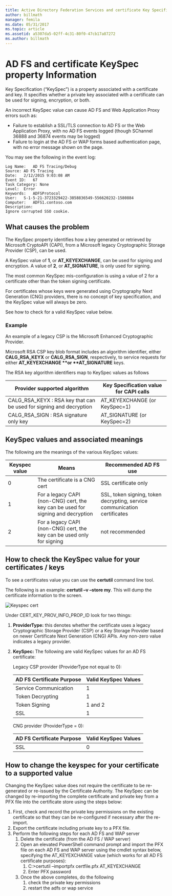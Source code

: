 ```yaml
---
title: Active Directory Federation Services and certificate Key Specification property Information
author: billmath
manager: femila
ms.date: 05/31/2017
ms.topic: article
ms.assetid: a5307da5-02ff-4c31-80f0-47cb17a87272
ms.author: billmath
---
```


# AD FS and certificate KeySpec property Information
Key Specification (“KeySpec”) is a property associated with a certificate and key. It specifies whether a private key associated with a certificate can be used for signing, encryption, or both.

An incorrect KeySpec value can cause AD FS and Web Application Proxy errors such as:


- Failure to establish a SSL/TLS connection to AD FS or the Web Application Proxy, with no AD FS events logged (though SChannel 36888 and 36874 events may be logged)
- Failure to login at the AD FS or WAP forms based authentication page, with no error message shown on the page.

You may see the following in the event log:

```
Log Name:   AD FS Tracing/Debug
Source: AD FS Tracing
Date:   2/12/2015 9:03:08 AM
Event ID:   67
Task Category: None
Level:  Error
Keywords:   ADFSProtocol
User:   S-1-5-21-3723329422-3858836549-556620232-1580884
Computer:   ADFS1.contoso.com
Description:
Ignore corrupted SSO cookie.
```

## What causes the problem
The KeySpec property identifies how a key generated or retrieved by Microsoft CryptoAPI (CAPI), from a Microsoft legacy Cryptographic Storage Provider (CSP), can be used.

A KeySpec value of **1**, or **AT_KEYEXCHANGE**, can be used for signing and encryption.  A value of **2**, or **AT_SIGNATURE**, is only used for signing.

The most common KeySpec mis-configuration is using a value of 2 for a certificate other than the token signing certificate.

For certificates whose keys were generated using Cryptography Next Generation (CNG) providers, there is no concept of key specification, and the KeySpec value will always be zero.

See how to check for a valid KeySpec value below.

### Example
An example of a legacy CSP is the Microsoft Enhanced Cryptographic Provider.

Microsoft RSA CSP key blob format includes an algorithm identifier, either **CALG_RSA_KEYX** or **CALG_RSA_SIGN**, respectively, to service requests for either <strong>AT_KEYEXCHANGE **or **AT_SIGNATURE</strong> keys.

The RSA key algorithm identifiers map to KeySpec values as follows

| Provider supported algorithm| Key Specification value for CAPI calls |
| --- | --- |
|CALG_RSA_KEYX : RSA key that can be used for signing and decryption| AT_KEYEXCHANGE (or KeySpec=1)|
CALG_RSA_SIGN : RSA signature only key |AT_SIGNATURE (or KeySpec=2)|

## KeySpec values and associated meanings
The following are the meanings of the various KeySpec values:

|Keyspec value|Means|Recommended AD FS use|
| --- | --- | --- |
|0|The certificate is a CNG cert|SSL certificate only|
|1|For a legacy CAPI (non-CNG) cert, the key can be used for signing and decryption|    SSL, token signing, token decrypting, service communication certificates|
|2|For a legacy CAPI (non-CNG) cert, the key can be used only for signing|not recommended|

## How to check the KeySpec value for your certificates / keys
To see a certificates value you can use the **certutil** command line tool.

The following is an example: **certutil –v –store my**.  This will dump the certificate information to the screen.

![Keyspec cert](media/AD-FS-and-KeySpec-Property/keyspec1.png)

Under CERT_KEY_PROV_INFO_PROP_ID look for two things:


1. **ProviderType:** this denotes whether the certificate uses a legacy Cryptographic Storage Provider (CSP) or a Key Storage Provider based on newer Certificate Next Generation (CNG) APIs.  Any non-zero value indicates a legacy provider.
2. **KeySpec:** The following are valid KeySpec values for an AD FS certificate:

   Legacy CSP provider (ProviderType not equal to 0):

   |AD FS Certificate Purpose|Valid KeySpec Values|
   | --- | --- |
   |Service Communication|1|
   |Token Decrypting|1|
   |Token Signing|1 and 2|
   |SSL|1|

   CNG provider (ProviderType = 0):

   |AD FS Certificate Purpose|Valid KeySpec Values|
   | --- | --- |
   |SSL|0|

## How to change the keyspec for your certificate to a supported value
Changing the KeySpec value does not require the certificate to be re-generated or re-issued by the Certificate Authority.  The KeySpec can be changed by re-importing the complete certificate and private key from a PFX file into the certificate store using the steps below:


1. First, check and record the private key permissions on the existing certificate so that they can be re-configured if necessary after the re-import.
2. Export the certificate including private key to a PFX file.
3. Perform the following steps for each AD FS and WAP server
    1. Delete the certificate (from the AD FS / WAP server)
    2. Open an elevated PowerShell command prompt and import the PFX file on each AD FS and WAP server using the cmdlet syntax below, specifying the AT_KEYEXCHANGE value (which works for all AD FS certificate purposes):
        1. C:\>certutil –importpfx certfile.pfx AT_KEYEXCHANGE
        2. Enter PFX password
    3. Once the above completes, do the following
        1. check the private key permissions
        2. restart the adfs or wap service





